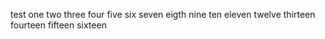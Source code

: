 test one two three four five six seven eigth nine ten eleven twelve thirteen fourteen fifteen sixteen
